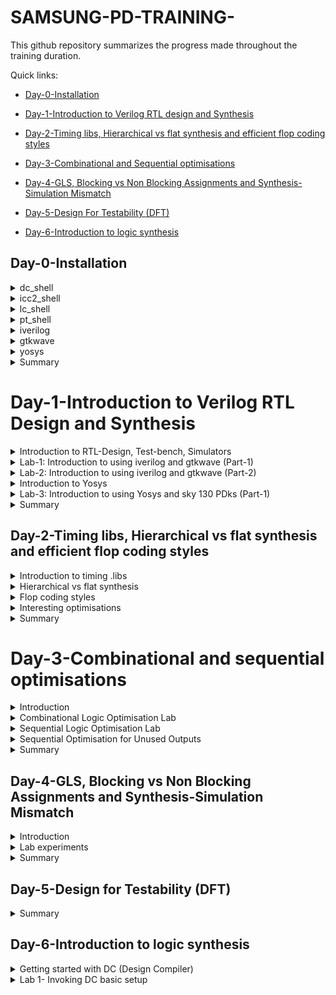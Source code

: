 # SAMSUNG-PD-TRAINING-
This github repository summarizes the progress made throughout the training duration.

Quick links:
- [Day-0-Installation](#day-0-Installation)

- [Day-1-Introduction to Verilog RTL design and Synthesis](#Day-1--Introduction-to-Verilog-RTL-design-and-Synthesis)

- [Day-2-Timing libs, Hierarchical vs flat synthesis and efficient flop coding styles](#Day-2--Timing-libs,-Hierarchical-vs-flat-synthesis-and-efficient-flop-coding-styles)
- [Day-3-Combinational and Sequential optimisations](#Day-3--Combinational-and-Sequential-optimisations)
- [Day-4-GLS, Blocking vs Non Blocking Assignments and Synthesis-Simulation Mismatch](#Day-4--GLS,-Blocking-vs-Non-Blocking-Assignments-and-Synthesis--Simulation-Mismatch)
- [Day-5-Design For Testability (DFT)](#Day-5--Design-For-Testability-(DFT))
- [Day-6-Introduction to logic synthesis](#Day-6--Introduction-to-logic-synthesis)


## Day-0-Installation

	
<details>
<summary>dc_shell </summary>
<ul>
	<li>dc_shell (Design Compiler Shell) is a command-line-based EDA tool used for logic synthesis provided by Synopsys, Inc.</li>		
	<li>It is typically used through scripts written in languages like TCL (Tool Command Language). Designers create scripts to specify the synthesis process and provide input files, and then dc_shell executes these scripts to perform the synthesis.</li>
	<li>The tool can be invoked by using the command "dc_shell" in a UNIX shell.</li>
</ul>	
Here is the snapshot of successful launch of dc_shell:<br><br>
<img width="1085" alt="dc_shell" src="https://github.com/18vishaka/SAMSUNG-PD-TRAINING-/blob/master/practice_1%23day0/dc_shell.png">
</details>

<details>
<summary>icc2_shell</summary>
<ul>	
	<li>icc2_shell (Integrated Circuit Compiler 2 Shell) is a command-line-based EDA tool primarily used for the physical design stages of integrated circuits, which includes tasks like placement, routing, and physical verification; provided by Synopsys, Inc.</li>
	<li>It is typically used through scripts written in languages like TCL (Tool Command Language). Designers create scripts to specify the physical design flow, provide input files, and set various design constraints. The tool then executes these scripts to perform the physical design tasks.</li>  
	<li>The tool can be invoked by using the command "icc2_shell" in a UNIX shell.</li>
</ul>
Here is the snapshot of successful launch of icc2_shell:<br><br>    
<img width="1085" alt="icc2_shell" src="https://github.com/18vishaka/SAMSUNG-PD-TRAINING-/blob/master/practice_1%23day0/icc2_shell.png">
</details>

<details>
<summary>lc_shell</summary>
<ul>
	<li>lc_shell (Library Compiler Shell) is a command-line based EDA tool provided by Synopsys, Inc.</li>
	<li>The core of any ASIC design is the technology library containing a set oflogic cells. The library may contain functional description, timing, area andother pertinent information of each cell. Library Compiler (LC) parses thistextual information for completeness and correctness, before converting it toa format, used globally by all Synopsys applications.</li>
<li>The tool can be invoked by using the command "lc_shell" in a UNIX shell.</li>
</ul>
Here is the snapshot of successful launch of lc_shell:<br><br>   
<img width="1085" alt="lc_shell" src="https://github.com/18vishaka/SAMSUNG-PD-TRAINING-/blob/master/practice_1%23day0/lc_shell.png">
</details>

<details>
<summary>pt_shell</summary>
<ul>
	<li>pt_shell (Prime Time Shell) is a command-line based EDA tool provided by Synopsys, Inc.</li>
	<li>It is primarily used for static timing analysis.</li>	
	<li>It verifies the timing of a design by considering factors such as gate delays, interconnect delays, clock constraints, and setup/hold times and also calculates the best-case and worst-case timing paths in the design to ensure that all signals meet their timing requirements under various conditions.</li>
	<li>The tool can be invoked by using the command "pt_shell" in a UNIX shell.</li>	
</ul>
Here is the snapshot of successful launch of pt_shell:<br><br>  
<img width="1085" alt="pt_shell" src="https://github.com/18vishaka/SAMSUNG-PD-TRAINING-/blob/master/practice_1%23day0/pt_shell.png">
</details>

<details>
<summary>iverilog</summary>
<ul>
	<li>iverilog (Icarus verilog) is an open-source Verilog simulation and synthesis tool used for the development of digital circuits and systems.</li> 
	<li>One of the primary purposes of Icarus Verilog is to simulate digital designs. Designers can write Verilog code to describe the behavior of digital circuits, and Icarus Verilog can simulate the operation of these circuits over time, helping to verify their functionality.</li>
<li>The tool can be invoked by using the command "iverilog [options] [input_files]" in a UNIX shell.</li>
</ul>
Here is the snapshot of successful launch of iverilog:<br><br>
<img width="1085" alt="iverilog" src="https://github.com/18vishaka/SAMSUNG-PD-TRAINING-/blob/master/practice_1%23day0/iverilog.png">
</details>

<details>
<summary>gtkwave</summary>
<ul>
	<li>gtkwave is an open-source waveform viewer tool used primarily for analyzing and displaying simulation results from digital circuit simulations. It is a popular choice for visualizing and debugging digital designs described in hardware description languages (HDLs) such as Verilog or VHDL.</li>
	<li>It is primarily used as a waveform viewer. It allows you to load and display simulation waveforms, which represent signals' behavior over time during a digital simulation.</li>
<li>The tool can be invoked by using the command "gtkwave" in a UNIX shell.</li>
</ul>
Here is the snapshot of successful launch of gtkwave:<br><br>
<img width="1085" alt="gtkwave" src="https://github.com/18vishaka/SAMSUNG-PD-TRAINING-/blob/master/practice_1%23day0/gtkwave.png">
</details>

<details>
<summary>yosys</summary>
<ul>
	<li>yosys is an open-source framework for RTL (Register-Transfer Level) synthesis and formal verification of digital circuits. RTL synthesis is a crucial step in the design flow of digital integrated circuits, where high-level descriptions of a circuit (usually written in a hardware description language like Verilog or VHDL) are converted into gate-level representations that can be used for physical design and manufacturing. It provides a suite of tools and algorithms to perform this transformation efficiently.</li>
	<li>The tool can be invoked by using the command "yosys" in a UNIX shell.</li>
</ul>	
Here is the snapshot of successful launch of yosys:<br><br>
<img width="1085" alt="yosys" src="https://github.com/18vishaka/SAMSUNG-PD-TRAINING-/blob/master/practice_1%23day0/yosys.png">
</details>

<details>
<summary> Summary </summary>
	
Day 0 concludes with understanding of various essential tools and their invocation within a UNIX shell environment. 

</details>	

# Day-1-Introduction to Verilog RTL Design and Synthesis

 <details>
 <summary>Introduction to RTL-Design, Test-bench, Simulators</summary>
	 
 **RTL**: In digital circuit design, it is a design abstraction which models the flow of digital signals between hardware registers, and the logical operations performed on those signals. It is a critical step in the process of designing digital hardware. It bridges the gap between high-level functionality and the low-level gate-level implementation, allowing designers to express the desired behavior of a digital circuit in a human-readable and verifiable form.


Here is an example considering a 1 bit adder with carry:
(RTL code snippet and Gate level code snippet respectively)
<img width="1085" alt="Snippets" src="https://github.com/18vishaka/SAMSUNG-PD-TRAINING-/blob/master/practice_1%23day0/Snippets.png"><br><br>


 **Design** :  A design in Verilog is a digital circuit description that defines how various digital components are connected to achieve a specific functionality. It serves as a blueprint for creating digital systems, which can be tested and synthesized for hardware implementation.
<img width="1085" alt="design_concept" src="https://github.com/18vishaka/SAMSUNG-PD-TRAINING-/blob/master/practice_1%23day0/design_concept.png"><br><br>


**Testbench**: A setup to apply stimulus (test_vector) to the design to check its functionality. It is a separate piece of code written to simulate the behavior of the digital circuit or component you are designing or testing. It provides the necessary inputs and monitors the outputs of the design under test.
<img width="1085" alt="Testbench_1" src="https://github.com/18vishaka/SAMSUNG-PD-TRAINING-/blob/master/practice_1%23day0/Testbench_1.jpeg"><br><br>

**Simulator**: RTL design is checked for adherence to its design specification using simulation by giving simple inputs. The tool used for this purpose is called Simulator. The simulator looks at the input changes and then evaluates the output. It produces an output in the form of a .vcd file.  


NOTE:
<ul>
	<li>Design may have one or more primary inputs, one or more primary outputs.</li>
	<li>Testbench does'nt have primary inputs nor primary outputs.</li>
</ul>
</details>	

<details>
<summary>Lab-1: Introduction to using iverilog and gtkwave (Part-1)</summary>
(All the lab examples will be performed on the Linux operating system.)<br><br>

 **Iverilog**: Icarus Verilog (Iverilog) is a versatile tool for digital design engineers, enabling them to both simulate and, to some extent, synthesize digital circuits described in Verilog. It aids in the development and testing of digital hardware designs, ensuring their correctness and functionality before they are physically implemented.

 **Gtkwave**: GTKWave is a versatile waveform viewer used in digital design and simulation for visualizing and analyzing simulation results. It plays a crucial role in the debugging and verification of digital hardware designs by providing an intuitive and interactive representation of the signals' behavior over time.

**iverilog based simulation flow** :
<img width="1085" alt="iverilog_sim_flow" src="https://github.com/18vishaka/SAMSUNG-PD-TRAINING-/blob/master/practice_1%23day0/iverilog_sim_flow.png"><br><br>


**Steps involved**:

Step-1: Initially a directory named VLSI is created, inside this directory we cloned sky130RTLDesignAndSynthesisWorkshop repository; this repository consists of the required .lib files and verilog codes for practice.<br><br>
<img width="1085" alt="Intro_iverilog_gtk" src="https://github.com/18vishaka/SAMSUNG-PD-TRAINING-/blob/master/practice_1%23day0/Intro_iverilog_gtk.png"><br>
Here "my_lib" contains all the library files needed and it contains a folder "verilog_model" that contains all the standard cell verilog model which are present in the .lib. "verilog_files" is the folder which contains all the lab experiments, and also all verilog source files and testbench files are present here.


Step-2: Loading the design in iverilog (loading multiplexer into the simulator), we see that 'a.out' gets created. Then execute 'a.out', on execution it's going to dump a vcd file.<br><br>
<img width="1085" alt="iverilog_lab" src="https://github.com/18vishaka/SAMSUNG-PD-TRAINING-/blob/master/practice_1%23day0/iverilog_lab.png"><br>


Step-3: Loading this VCD file into gtkwave simulator.<br><br>
<img width="1085" alt="gtkwave_lab" src="https://github.com/18vishaka/SAMSUNG-PD-TRAINING-/blob/master/practice_1%23day0/gtkwave_lab.png"><br><br>
<img width="1085" alt="gtkwave_lab_1" src="https://github.com/18vishaka/SAMSUNG-PD-TRAINING-/blob/master/practice_1%23day0/gtkwave_lab_1.png"><br><br>

From the above waveforms it is clear that when the select line is 0 (sel=0) the output "y" follows input "i0" and when the select line is 1 (sel=1) the output "y" follows input "i1" which is the functionality of a mux.


This is how we load the design and check for its functionality.
</details>

<details>
<summary>Lab-2: Introduction to using iverilog and gtkwave (Part-2)</summary>
A look into what exactly is written inside a verilog design file and a testbench file.<br><br>
RTL design code of the 2:1 MUX:<br><br>
<img width="1085" alt="design" src="https://github.com/18vishaka/SAMSUNG-PD-TRAINING-/blob/master/practice_1%23day0/design.png"><br><br>
Testbench for 2:1 MUX:<br><br>
<img width="1085" alt="TestBench" src="https://github.com/18vishaka/SAMSUNG-PD-TRAINING-/blob/master/practice_1%23day0/TestBench.png"><br><br>
</details>

<details>
<summary>Introduction to Yosys</summary>

 **Synthesis**: Synthesis in VLSI is the process of converting your code (program) into a circuit. In terms of logic gates, synthesis is the process of translating an abstract design into a properly implemented chip. It is a process of converting a RTL code into a gate level netlist. The tool used for this purpose is called synthesizer.
<img width="1085" alt="Synthesizer_1" src="https://github.com/18vishaka/SAMSUNG-PD-TRAINING-/blob/master/practice_1%23day0/Synthesizer_1.png">
<img width="1085" alt="Synthesizer" src="https://github.com/18vishaka/SAMSUNG-PD-TRAINING-/blob/master/practice_1%23day0/Synthesizer.png"><br><br>
 

 **Yosys** : Yosys is a framework for RTL synthesis and more. It currently has extensive Verilog-2005 support and provides a basic set of synthesis algorithms for various application domains. Yosys is the core component of most our implementation and verification flows.

 Here is the yosys setup:
 <img width="1085" alt="yosys_setup" src="https://github.com/18vishaka/SAMSUNG-PD-TRAINING-/blob/master/practice_1%23day0/yosys_setup.png"><br><br>
 

**Verification of synthesized design** : In order to make sure that there are no errors in netlist we need to verify the netlist generated by synthesizer. This can be done by giving netlist and testbench to a simulator which in turn produces a .vcd file , then verifying the vcd file gtkwave. The output produced by this vcd file should be same as the one generated by the RTL design code.
<img width="1085" alt="synth_verification" src="https://github.com/18vishaka/SAMSUNG-PD-TRAINING-/blob/master/practice_1%23day0/synth_verification.png"><br><br>

**.lib** : It is a collection of logical modules, includes basic logic gates like and, or, not, etc.... and also includes different flavors of same gate.

**Faster Cells Vs Slower Cells** :
<ul>
	<li>Load in digital circuit is of Capacitence.</li>
	<li>Faster the charging or dicharging of capacitance, lesser is the celll delay. However, for a quick charge/ discharge of capacitor, we need transistors capable of sourcing more current i.e, we need WIDE TRANSISTORS.</li>
	<li>Wider transistors have lesser delay but consume more area and power. Narrow transistors are other way around. Faster cells come with a cost of area and power.</li>
</ul>

**Selection of the Cells** : We'll need to guide the Synthesizer to choose the flavour of cells that is optimum for implementation of logic circuit. Keeping in view of previous observations of faster vs slower cells,to avoid hold time violations, larger circuits, sluggish circuits, we offer guidance to synthesizer in the form of Constraints.
</details>

<details>
<summary>Lab-3: Introduction to using Yosys and sky 130 PDks (Part-1)</summary>
(An overview of this tool and the basic files required to perform the experiment on 2:1 MUX were explained.)<br><br>
 
 **Procedure** : 
 First we need to read the liberty file using the code
 **read_liberty -lib <path of the .lib>**
 
 Then we need read the RTL Design code
 **read_verilog <RTL_Design_file>**


 <img width="1085" alt="yosys_lab" src="https://github.com/18vishaka/SAMSUNG-PD-TRAINING-/blob/master/practice_1%23day0/yosys_lab.png"><br><br>



 After this we need to perform synthesis 
 **synth -top <instance_name>**

 <img width="1085" alt="yosys_lab_1" src="https://github.com/18vishaka/SAMSUNG-PD-TRAINING-/blob/master/practice_1%23day0/yosys_lab_1.png"><br><br>

 
 Then Generating netlist
 **abc -liberty <.lib path>**

 
<img width="1085" alt="yosys_lab_2" src="https://github.com/18vishaka/SAMSUNG-PD-TRAINING-/blob/master/practice_1%23day0/yosys_lab_2.png"><br><br>
 
This Netlist can be viewed in the synthesized circuit form using the **show** command    


<img width="1085" alt="yosys_lab_3" src="https://github.com/18vishaka/SAMSUNG-PD-TRAINING-/blob/master/practice_1%23day0/yosys_lab_3.png"><br><br>


The Nestlist code:
<img width="1085" alt="yosys_lab_4" src="https://github.com/18vishaka/SAMSUNG-PD-TRAINING-/blob/master/practice_1%23day0/yosys_lab_4.png">
<img width="1085" alt="yosys_lab_5" src="https://github.com/18vishaka/SAMSUNG-PD-TRAINING-/blob/master/practice_1%23day0/yosys_lab_5.png">

</details>
 
<details>
<summary> Summary </summary>
	
Day 1 concludes with understanding of iverilog, gtkwave and yosys tools and their working with an example of mux. 

</details>


## Day-2-Timing libs, Hierarchical vs flat synthesis and efficient flop coding styles

	
<details>
<summary>Introduction to timing .libs </summary><br>
 A look at how exactly a .lib file looks like and what it consists of:
 <img width="1085" alt="lib_intro" src="https://github.com/18vishaka/SAMSUNG-PD-TRAINING-/blob/master/practice_1%23day2/lib_intro.png">


 library ("sky130_fd_sc_hd__tt_025C_1v80") gives the name of the liberty file being used. "sky130_fd_sc_hd__tt_025C_1v80" is a  130nm technology library file where 'tt' stands for typical library; '025C' is the temperature value and '1v80' is the voltage value  of this libarary file.
<ul>		
	<li>Typically a library file consists of cell timing information, library variations, operating conditions, timing models, constraints and timing arcs.</li>
	<li>These liberty files are crucial in the design flow to ensure that the designed integrated circuits meet their timing requirements and can operate reliably under various conditions.</li>
	
</ul>

**Operating Conditions:**
.lib files often include data for different operating conditions, such as variations in voltage and temperature (PVT corners). This data helps designers assess how the library cells will perform under different conditions, considering the Process Voltage Temperature (PVT) variations 


**Proccess Voltage Temperature (PVT):**
<ul>
	<li>Process Variation: This aspect of PVT deals with the inherent variability that exists in the manufacturing process of semiconductor devices. In semiconductor fabrication, tiny variations can occur in things like the thickness of oxide layers, the doping levels of transistors, and other factors. These variations can lead to differences in the electrical characteristics of individual transistors and other components on a chip. Process variations can result in some transistors being faster or slower than others, consuming more or less power, and so on.</li>
	<li>Voltage Variation: Voltage variation refers to changes in the supply voltage that powers the IC. Variations in supply voltage can occur due to factors like power supply noise, voltage droops, or fluctuations. These voltage variations can impact the performance and power consumption of the IC. Chips are typically designed to operate within a specified voltage range, and deviations from this range can lead to functional errors or reduced performance.</li>
	<li>Temperature Variation: Temperature variation refers to changes in the operating temperature of the IC. Integrated circuits are sensitive to temperature, and their performance can vary with temperature changes. Higher temperatures can lead to increased leakage current and power consumption. Additionally, the speed of transistors can be affected by temperature; they may operate faster at lower temperatures and slower at higher temperatures.</li>
	<li>In summary, Process Voltage Temperature (PVT) variations are an essential aspect of VLSI design and manufacturing, encompassing the inherent variability in the manufacturing process, voltage supply fluctuations, and temperature changes that can affect the performance and reliability of integrated circuits.</li>
</ul>

**Know .lib well:**
<ul>
	<li>The technology("cmos") line is typically a command or directive that specifies the technology or process to be used for characterizing the library cells. 
	<img width="1085" alt="intro_lib_1" src="https://github.com/18vishaka/SAMSUNG-PD-TRAINING-/blob/master/practice_1%23day2/into_lib_1.png"></li><br><br>
 	<li>Specifying units of time and other physical parameters is crucial for accurately characterizing and describing the behavior of library cells. These units help ensure consistency and compatibility when designing integrated circuits.
	<img width="1085" alt="intro_lib_2" src="https://github.com/18vishaka/SAMSUNG-PD-TRAINING-/blob/master/practice_1%23day2/intro_lib_2.png"></li><br><br>
 	<li>There are going to be many cells in the library file, "cell" is the keyword that marks the beginning of cell definition, they contain different features of the particular cell; the cells that are described and characterized represent the fundamental building blocks used in designing digital integrated circuits. These cells serve various logical and sequential functions and are essential for constructing complex digital circuits.</li>
  	<li>let us consider a AND gate with two inputs:
	<img width="1085" alt="intro_lib_3" src="https://github.com/18vishaka/SAMSUNG-PD-TRAINING-/blob/master/practice_1%23day2/intro_lib_3.png"><br><br>
		For each gate cell based on the number of inputs(N), there will be 2^N combinations, and for each combination leakage power, area, delay, and all related parameters will be mentioned. For example, here the above AND gate is having two inputs, each of these two inputs potentially can take low or high any of the two values; that is 2 to the power 2 which is 4 possible input combinations that exists. For each of these 4 possible input combinations we need to know what is the delay, power and other related parameters; all of those information are present in each cell definitions.</li>
  	<li>The "area" parameter in a .lib file specifies the physical size or footprint of a library cell on the silicon wafer. It plays a crucial role in various stages of VLSI chip design. Accurate and well-characterized area values are essential for designing efficient and cost-effective integrated circuits.</li>


   Understanding many different variations of the same gate cells:
   <img width="1085" alt="lib_area" src="https://github.com/18vishaka/SAMSUNG-PD-TRAINING-/blob/master/practice_1%23day2/lib_area.png"><br>
   <ul>
	<li>"and2_0", "and2_2", "and2_4" are different flavors of the same AND cell.</li>
	<li>As we go from cell "and2_0" to "and2_4" the area increases from 6.256 to 8.7584, what we infer from this is that "and2_4" is larger cell than "and2_2" and from "and2_0". Larger cell meaning it is employing wider transistor.</li>
 	<li>Wider cells will be faster, area is more therefore power is more.</li>
  	<li>Smaller cells delay will be more, area is less hence the power.</li>
   	<li>Intermediate cells which are not wider nor small have intermediate characteristic.</li>
   </ul>
</details>

<details>
<summary>Hierarchical vs flat synthesis</summary>

	
 **Hierarchical Synthesis:**
Hierarchical synthesis in Verilog is a design practice that involves breaking down complex digital designs into modular blocks or modules and organizing them in a hierarchical structure. This approach offers advantages such as modularity, reusability, easier debugging, parallel development, and efficient synthesis. It is a common and recommended practice for designing large and complex digital systems.

**Flat Synthesis:**
Flat synthesis in Verilog involves describing an entire digital design within a single module, without any hierarchical organization or modular separation. While it may be suitable for simple designs, it is not recommended for complex projects, as it can lead to challenges in readability, reusability, and efficient resource utilization. Hierarchical synthesis is the more common and recommended approach for managing complex digital designs.

Consider a 1 bit full adder it can either be described using gates or by considering a half adder as a module too.
<img width="1085" alt="hier_vs_flat" src="https://github.com/18vishaka/SAMSUNG-PD-TRAINING-/blob/master/practice_1%23day2/hier_vs_flat.jpeg"><br><br>
<img width="1085" alt="hier_vs_flat_1" src="https://github.com/18vishaka/SAMSUNG-PD-TRAINING-/blob/master/practice_1%23day2/hier_vs_flat_1.jpeg"><br><br>


Consider a multimodule combinational circuit which consists of two sub_modules one that of a AND gate and other of a OR gate:
<img width="1085" alt="mul_module" src="https://github.com/18vishaka/SAMSUNG-PD-TRAINING-/blob/master/practice_1%23day2/mul_module.png"><br><br>

After performing synthesis using yosys it generates the following schematic:
<img width="1085" alt="mul_module_1" src="https://github.com/18vishaka/SAMSUNG-PD-TRAINING-/blob/master/practice_1%23day2/mul_module_1.png"><br><br>

The netlist code for hierarchical implementation of the multiple_modules

```ruby
module multiple_modules(a, b, c, y);
  input a;
  input b;
  input c;
  wire net1;
  output y;
  sub_module1 u1 (
    .a(a),
    .b(b),
    .y(net1)
  );
  sub_module2 u2 (
    .a(net1),
    .b(c), 
    .y(y)
  );
endmodule

module sub_module1(a, b, y);
  wire _0_;
  wire _1_;
  wire _2_;
  input a;
  input b;
  output y;
  sky130_fd_sc_hd__and2_0 _3_ (
    .A(_1_),
    .B(_0_),
    .X(_2_)
  );
  assign _1_ = b;
  assign _0_ = a;
  assign y = _2_;
endmodule

module sub_module2(a, b, y);
  wire _0_;
  wire _1_;
  wire _2_;
  input a;
  input b;
  output y;
  sky130_fd_sc_hd__or2_0 _3_ (
    .A(_1_),
    .B(_0_),
    .X(_2_)
  );
  assign _1_ = b;
  assign _0_ = a;
  assign y = _2_;
endmodule
```
In the netlist we can observe that separate modules namely sub_module1 sub_module2 are getting instanstiated not the gate cells.

**Flat synthesis** : In Flat synthesis the hierarchies the flattened  out and there is a single module in the netlist i.e the gates are instantiated directly instead of submodules. We apply flat synthesis on the same  design mentioned above. The command used to perform Flat synthesis from yosys are as follows

**read_liberty -lib <path of the .lib>**
 
 **read_verilog <RTL_Design_file>**

 **synth -top <instance_name>**

 **abc -liberty <.lib path>**
 
 **flatten**

**write_verilog -noattr <File_name>**

The synthesized circuit for a flattened netlist: (submodules u1 and u2 are flattened)
<img  width="1085" alt="flat" src="https://github.com/18vishaka/SAMSUNG-PD-TRAINING-/blob/master/practice_1%23day2/flat.png">

The netlist code of the flattened synthesis is as follows
```ruby
module multiple_modules(a, b, c, y);
  wire _0_;
  wire _1_;
  wire _2_;
  wire _3_;
  wire _4_;
  wire _5_;
  input a;
  input b;
  input c;
  wire net1;
  wire \u1.a ;
  wire \u1.b ;
  wire \u1.y ;
  wire \u2.a ;
  wire \u2.b ;
  wire \u2.y ;
  output y;
  sky130_fd_sc_hd__and2_0 _6_ (
    .A(_1_),
    .B(_0_),
    .X(_2_)
  );
  sky130_fd_sc_hd__or2_0 _7_ (
    .A(_4_),
    .B(_3_),
    .X(_5_)
  );
  assign _4_ = \u2.b ;
  assign _3_ = \u2.a ;
  assign \u2.y  = _5_;
  assign \u2.a  = net1;
  assign \u2.b  = c;
  assign y = \u2.y ;
  assign _1_ = \u1.b ;
  assign _0_ = \u1.a ;
  assign \u1.y  = _2_;
  assign \u1.a  = a;
  assign \u1.b  = b;
  assign net1 = \u1.y ;
endmodule
```
There is only a single module seen which consist of the gate level instantion of the two submodules .


Performing synthesis at the sub-module level is considered a best practice, especially for large and complex designs, as it simplifies the debugging process and enhances efficiency. This approach becomes particularly beneficial when dealing with multiple instances of the same module. Instead of synthesizing each instance separately, we can synthesize one and replicate it for others, effectively stitching them together. 


The synthesized circuit and netlist image of sub_module1 as an example of this approach:
<img  width="1085" alt="sub_module" src="https://github.com/18vishaka/SAMSUNG-PD-TRAINING-/blob/master/practice_1%23day2/sub_module.png">

</details>

<details>
	<summary>Flop coding styles</summary>
(Will be looking into how to code a flop, what are the different types of flops available, how to use them and what are the different coding styles possible.)<br><br>
	
 **Flip Flop:**
 A flip-flop is a fundamental building block in digital circuits and is used to store a single binary digit (either a 0 or a 1) of data. Flip-flops are used extensively in sequential logic circuits and play a critical role in the storage and transfer of data within a digital system.

 **D Flip Flop:**
A D flip-flop, also known as a Data or Delay flip-flop, is a fundamental building block in digital electronics and sequential logic circuits. It's a type of flip-flop that has a single data input (D), a clock input (CLK), and two outputs: Q and Q-bar (the complement of Q). The primary function of a D flip-flop is to store the value of its data input (D) and then transfer that stored value to its Q output on the rising or falling edge of the clock signal, depending on the specific type of D flip-flop used.

**Setup and Hold time:**
<ul>
	<li>Setup time: refers to the minimum amount of time that the data input (D) must be stable and valid before the active edge of the clock signal (usually the rising edge or falling edge) arrives for the flip-flop to reliably capture and store the data.
	<img  width="1085" alt="setup" src="https://github.com/18vishaka/SAMSUNG-PD-TRAINING-/blob/master/practice_1%23day2/setup.jpeg"></li>
	<li>Hold time: refers to the minimum amount of time that the data input (D) must be held stable and unchanged after the active edge of the clock signal (usually the rising edge or falling edge) has occurred for the flip-flop to reliably capture and store the data.
	<img  width="1085" alt="hold" src="https://github.com/18vishaka/SAMSUNG-PD-TRAINING-/blob/master/practice_1%23day2/hold.jpeg"></li>
</ul>

**What is an efficient coding style?**
Considering a scenario say, efficient coding style between using two adders and a 2:1 multiplexer (mux) or two 2:1 muxes and an adder depends on your specific requirements of th design, the target hardware platform, and optimization goals such as area, speed, or power consumption.
<img  width="1085" alt="eff_coding" src="https://github.com/18vishaka/SAMSUNG-PD-TRAINING-/blob/master/practice_1%23day2/eff_coding.jpeg">

It is wise to choose the circuit with two 2:1 mux and an adder as adde consumes more area. This provides us a basic insight towards efficient coding style.

**Why flip flops?**
<ul>
	<li>Flip-flops are fundamental components in digital circuit design because they enable the storage of information, sequential operation, synchronization, and control necessary for a wide range of digital applications. They are building blocks that form the basis of complex digital systems, from simple registers to advanced microprocessors.</li>
	<li>In the realm of combinational circuits, outputs respond to input changes with a delay known as propagation delay. When data propagates through various paths within a circuit, each characterized by distinct propagation delays, the possibility of generating undesirable signal anomalies known as "glitches", becomes a concern. A glitch is an abrupt, short-lived alteration in a signal's value, typically occurring when a logic level experiences multiple transitions in a brief timeframe. In scenarios involving multiple combinational circuits within a design, the likelihood of glitches occurring multiplies, jeopardizing the overall stability of the circuit's output. To address this challenge, flip-flops are introduced.</li>
</ul>

 **Asynchronous Reset D Flip Flop:**
Input is affected by an immediate reset signal, without waiting for the clock edge. When the asynchronous reset is active (usually low), the flip-flop's output is forced to a predefined state, often logic low, regardless of the clock signal. 

RTL Design code of positive edge trigerred asynchronous reset D Flop:
```ruby
 module dff_asyncres ( input clk ,  input async_reset , input d , output reg q );
	always @ (posedge clk , posedge async_reset)
	begin
		if(async_reset)
			q <= 1'b0;
		else	
			q <= d;
	end
endmodule
```

Simulation:

<img  width="1085" alt="async_re" src="https://github.com/18vishaka/SAMSUNG-PD-TRAINING-/blob/master/practice_1%23day2/async_re.png">

Synthesized circuit:

<img  width="1085" alt="asyn_re_sy" src="https://github.com/18vishaka/SAMSUNG-PD-TRAINING-/blob/master/practice_1%23day2/asyn_re_sy.png">

**Asynchronous Set D Flip Flop**

The D (data) input is affected by an immediate set signal, without waiting for the clock edge. When the asynchronous set is active (usually low), the flip-flop's output is forced to a predefined state, often logic high, regardless of the clock signal. 

RTL Design code of positive edge trigerred asynchronous set D Flop:
```ruby
module dff_async_set ( input clk ,  input async_set , input d , output reg q );
	always @ (posedge clk , posedge async_set)
	begin
		if(async_set)
			q <= 1'b1;
		else
			q <= d;
	end
endmodule
```
Simulation:

<img  width="1085" alt="asyn_set" src="https://github.com/18vishaka/SAMSUNG-PD-TRAINING-/blob/master/practice_1%23day2/asyn_set.png">

Synthesized circuit:

<img  width="1085" alt="asyn_set_sy" src="https://github.com/18vishaka/SAMSUNG-PD-TRAINING-/blob/master/practice_1%23day2/asyn_set_sy.png">

**Synchronous Reset D Flip Flop**

The D (data) input is affected by the reset signal, but the reset action only occurs at the clock edge (either rising or falling edge), ensuring synchronized and predictable behavior.

RTL Design code of positive edge trigerred synchronous reset D Flop:
```ruby
module dff_syncres ( input clk , input async_reset , input sync_reset , input d , output reg q );
	always @ (posedge clk )
	begin
		if (sync_reset)
			q <= 1'b0;
		else	
			q <= d;
	end
endmodule

```
Simulation:

<img  width="1085" alt="syn_re" src="https://github.com/18vishaka/SAMSUNG-PD-TRAINING-/blob/master/practice_1%23day2/syn_re.png">

Synthesized circuit:

<img  width="1085" alt="syn_re_sy" src="https://github.com/18vishaka/SAMSUNG-PD-TRAINING-/blob/master/practice_1%23day2/syn_re_sy.png">

</details>

<details>
	<summary>Interesting optimisations</summary>
	In various scenarios, additional hardware components are unnecessary for circuit implementation. For instance, when multiplying a 3-bit number by 2, there's no need for extra hardware; we can achieve this simply by connecting certain bits to the output and grounding the least significant bit (LSB). This practical approach has been successfully implemented using tools like Yosys:

```ruby
module mul2 (input [2:0] a, output [3:0] y);
	assign y = a * 2;
endmodule
```
When dealing with multiplication by powers of 2, the operation essentially involves shifting, as illustrated in the image below:
<img  width="1085" alt="mul_2" src="https://github.com/18vishaka/SAMSUNG-PD-TRAINING-/blob/master/practice_1%23day2/mul_2.jpeg">
<img  width="1085" alt="mul_2_" src="https://github.com/18vishaka/SAMSUNG-PD-TRAINING-/blob/master/practice_1%23day2/mul_2_.jpeg"><br><br>
Synthesized circuit:
<img  width="1085" alt="mul_2_sy" src="https://github.com/18vishaka/SAMSUNG-PD-TRAINING-/blob/master/practice_1%23day2/mul_2_sy.png"><br><br>
Netlist:
<img  width="1085" alt="mul_2_net" src="https://github.com/18vishaka/SAMSUNG-PD-TRAINING-/blob/master/practice_1%23day2/mul_2_net.png"><br><br>

The next special case involves multiplying a 3-bit number by 9, resulting in the pattern shown in the image below:
<img  width="1085" alt="mul_9" src="https://github.com/18vishaka/SAMSUNG-PD-TRAINING-/blob/master/practice_1%23day2/mul_9.jpeg"><br><br>
<img  width="1085" alt="mul_9_" src="https://github.com/18vishaka/SAMSUNG-PD-TRAINING-/blob/master/practice_1%23day2/mul_9_.jpeg"><br><br>
The  RTL  Design code:

```ruby
module mul8 (input [2:0] a, output [5:0] y);
	assign y = a * 9;
endmodule
```

The synthesized circuit:

<img  width="1085" alt="mul_9_sy" src="https://github.com/18vishaka/SAMSUNG-PD-TRAINING-/blob/master/practice_1%23day2/mul_9_sy.png"><br><br>

Netlist:

<img  width="1085" alt="mul_9_net" src="https://github.com/18vishaka/SAMSUNG-PD-TRAINING-/blob/master/practice_1%23day2/mul_9_net.png">
  
</details>

<details>
<summary> Summary </summary>
	
Day 2 concludes with understanding of timing libs, hierarchical vs flat synthesis and efficient coding styles.
</details>

# Day-3-Combinational and sequential optimisations
<details>
	<summary>Introduction</summary>
	
	
 **Optimisation Methodology:**
 <ul>
	<li>The synthesis tool performs optimisation by minimizing cost functions- one for design rule costs and the other for optimisation costs.</li> 
	 <li>The cost functions come in various flavors depending on the EDA tool vendor.</li>
  	<li>Since synthesis results are dependent to a large extent on several factors such as constraints, libraries and coding styles, optimisation of a design is an iterative process.</li>
   <li>The optimisation cost function consists of your parts in the following order of importance:
   <ul><li>Max delay cost</li>
 <li>Min delay cost</li>
 <li>Max power cost</li>
 <li>max area cost</li></ul></li>
		 
 </ul>


**Basic Identities of boolean algebra:**<br>
Here's a table of basic identities of Boolean algebra-

| Identity Name              | AND Form                 | OR Form                |
| -------------------------- | ------------------------ | ----------------------- |
| Identity Law            | A · 1 = A                | A + 0 = A               |
| Domination Law          | A · 1 = A                | A + 1 = 1               |
| Idempotent Law          | A · A = A                | A + A = A               |
| Complement Law          | A + A' = 1               | A · A' = 0              |
| Double Negation Law     | A = A''                  | A = A''                 |
| Commutative Law         | A · B = B · A            | A + B = B + A           |
| Associative Law         | (A · B) · C = A · (B · C) | (A + B) + C = A + (B + C)|
| Distributive Law        | A + (B · C) = (A + B) · (A + C) | A · (B + C) = (A · B) + (A · C) |
| Absorption Law          | A . (A + B) = A          | A + (A . B) = A         |
| De Morgan's Law         | (A . B)' = A' + B'       | (A + B)' = A' . B'      |
| Consensus Theorem       | (A + B) · (A' + C) · (B + C) = (A + B) · (A' + C) | (A · B) + (A' · C) + (B · C) = (A · B) + (A' · C) |

These identities are fundamental in Boolean algebra and are used for simplifying and manipulating logical expressions. The "AND Form" represents how the identity looks in terms of multiplication (logical AND), and the "OR Form" represents how it looks in terms of addition (logical OR).


**Combinational Optimisation:**
Combinational optimization deals with optimizing the combinational logic portion of a digital circuit. Combinational logic is a type of logic where the output depends only on the current input values, without any consideration for past input values or internal state.
Techniques used for combinational logic optimisation:
<ul>
	<li>Constant Propagation
	<ul>
		<li>Direct optimisation
		<img  width="1085" alt="combi_1" src="https://github.com/18vishaka/SAMSUNG-PD-TRAINING-/blob/master/practice_1%23day3/combi_1.jpeg"><br><br></li>
	</ul></li>
	<li>Boolean Logic Optimisation
	<ul>
		<li>K-map</li>
		<li>Quine Mckluskey
		<img  width="1085" alt="combi_2" src="https://github.com/18vishaka/SAMSUNG-PD-TRAINING-/blob/master/practice_1%23day3/combi_2.jpeg"><br><br>
		<img  width="1085" alt="combi_3" src="https://github.com/18vishaka/SAMSUNG-PD-TRAINING-/blob/master/practice_1%23day3/combi_3.jpeg"><br><br>
		<img  width="1085" alt="combi_4" src="https://github.com/18vishaka/SAMSUNG-PD-TRAINING-/blob/master/practice_1%23day3/combi_4.jpeg"><br><br></li>
	</ul></li>
</ul>

**Sequential Optimization:**
Sequential optimization focuses on optimizing the sequential logic portion of a digital circuit. Sequential logic includes elements like flip-flops, registers, and state machines, where the output depends not only on the current inputs but also on the previous state of the circuit.
Techniques used for sequential logic optimisation:
<ul>
	<li>Sequential constant propagation</li>
	<li>State optimisation</li>
	<li>Retiming</li>
	<li>Sequential Logic Cloning (Floor Plan aware synthesis)</li>
</ul>
</details>

<details>
<summary>Combinational Logic Optimisation Lab</summary>

 
The command to do optimizations is opt_clean -purge, which is executed after synth -top command.

**Example-1:**

The behavioral code: 
```ruby
module opt_check (input a , input b , output y);
	assign y = a?b:0;
endmodule
```

The synthesized circuit:
<img  width="1085" alt="const_prop" src="https://github.com/18vishaka/SAMSUNG-PD-TRAINING-/blob/master/practice_1%23day3/const_prop.png"><br><br>

**Example-2:**

The behavioral code:
```ruby
module opt_check2 (input a , input b , output y);
	assign y = a?1:b;
endmodule
```

The synthesized circuit:
<img  width="1085" alt="const_prop_1" src="https://github.com/18vishaka/SAMSUNG-PD-TRAINING-/blob/master/practice_1%23day3/const_prop_1.png"><br><br>

**Example-3:**

The behavioral code:
```ruby
module opt_check3 (input a , input b, input c , output y);
	assign y = a?(c?b:0):0;
endmodule
```

The synthesized circuit:
<img  width="1085" alt="lab_1" src="https://github.com/18vishaka/SAMSUNG-PD-TRAINING-/blob/master/practice_1%23day3/lab_1.png"><br><br>


**Example-4:**

The behavioral code:
```ruby
module opt_check4 (input a , input b , input c , output y);
	assign y = a?(b?(a & c ):c):(!c);
endmodule
```

The synthesized circuit:
<img  width="1085" alt="lab_2" src="https://github.com/18vishaka/SAMSUNG-PD-TRAINING-/blob/master/practice_1%23day3/lab_2.png"><br><br>

**Example-5:**

The behavioral code:
```ruby
module sub_module1(input a , input b , output y);
	assign y = a & b;
endmodule


module sub_module2(input a , input b , output y);
	assign y = a^b;
endmodule


module multiple_module_opt(input a , input b , input c , input d , output y);
wire n1,n2,n3;

sub_module1 U1 (.a(a) , .b(1'b1) , .y(n1));
sub_module2 U2 (.a(n1), .b(1'b0) , .y(n2));
sub_module2 U3 (.a(b), .b(d) , .y(n3));

assign y = c | (b & n1); 


endmodule
```

The synthesized circuit:
<img  width="1085" alt="lab_3" src="https://github.com/18vishaka/SAMSUNG-PD-TRAINING-/blob/master/practice_1%23day3/lab_3.png"><br><br>

The netlist code:
```ruby
module multiple_module_opt(a, b, c, d, y);
  wire _0_;
  wire _1_;
  wire _2_;
  wire _3_;
  wire _4_;
  wire _5_;
  wire _6_;
  wire _7_;
  wire \U1.a ;
  wire \U1.b ;
  wire \U1.y ;
  input a;
  input b;
  input c;
  input d;
  wire n1;
  output y;
  sky130_fd_sc_hd__a21o_1 _8_ (
    .A1(_3_),
    .A2(_1_),
    .B1(_2_),
    .X(_4_)
  );
  sky130_fd_sc_hd__and2_0 _9_ (
    .A(_6_),
    .B(_5_),
    .X(_7_)
  );
  assign _3_ = n1;
  assign _1_ = b;
  assign _2_ = c;
  assign y = _4_;
  assign _6_ = \U1.b ;
  assign _5_ = \U1.a ;
  assign \U1.y  = _7_;
  assign \U1.a  = a;
  assign \U1.b  = 1'h1;
  assign n1 = \U1.y ;
endmodule
```

**Example-6:**

The behavioral code:
```ruby
module sub_module(input a , input b , output y);
 assign y = a & b;
endmodule



module multiple_module_opt2(input a , input b , input c , input d , output y);
wire n1,n2,n3;

sub_module U1 (.a(a) , .b(1'b0) , .y(n1));
sub_module U2 (.a(b), .b(c) , .y(n2));
sub_module U3 (.a(n2), .b(d) , .y(n3));
sub_module U4 (.a(n3), .b(n1) , .y(y));


endmodule
```

The synthesized circuit:
<img  width="1085" alt="lab_4" src="https://github.com/18vishaka/SAMSUNG-PD-TRAINING-/blob/master/practice_1%23day3/lab_4.png"><br><br>

The netlist code:
```ruby
module multiple_module_opt2(a, b, c, d, y);
  wire _00_;
  wire _01_;
  wire _02_;
  wire _03_;
  wire _04_;
  wire _05_;
  wire _06_;
  wire _07_;
  wire _08_;
  wire _09_;
  wire _10_;
  wire _11_;
  wire \U1.a ;
  wire \U1.b ;
  wire \U1.y ;
  wire \U2.a ;
  wire \U2.b ;
  wire \U2.y ;
  wire \U3.a ;
  wire \U3.b ;
  wire \U3.y ;
  wire \U4.a ;
  wire \U4.b ;
  wire \U4.y ;
  input a;
  input b;
  input c;
  input d;
  wire n1;
  wire n2;
  wire n3;
  output y;
  sky130_fd_sc_hd__and2_0 _12_ (
    .A(_01_),
    .B(_00_),
    .X(_02_)
  );
  sky130_fd_sc_hd__and2_0 _13_ (
    .A(_04_),
    .B(_03_),
    .X(_05_)
  );
  sky130_fd_sc_hd__and2_0 _14_ (
    .A(_07_),
    .B(_06_),
    .X(_08_)
  );
  sky130_fd_sc_hd__and2_0 _15_ (
    .A(_10_),
    .B(_09_),
    .X(_11_)
  );
  assign _10_ = \U4.b ;
  assign _09_ = \U4.a ;
  assign \U4.y  = _11_;
  assign \U4.a  = n3;
  assign \U4.b  = n1;
  assign y = \U4.y ;
  assign _07_ = \U3.b ;
  assign _06_ = \U3.a ;
  assign \U3.y  = _08_;
  assign \U3.a  = n2;
  assign \U3.b  = d;
  assign n3 = \U3.y ;
  assign _04_ = \U2.b ;
  assign _03_ = \U2.a ;
  assign \U2.y  = _05_;
  assign \U2.a  = b;
  assign \U2.b  = c;
  assign n2 = \U2.y ;
  assign _01_ = \U1.b ;
  assign _00_ = \U1.a ;
  assign \U1.y  = _02_;
  assign \U1.a  = a;
  assign \U1.b  = 1'h0;
  assign n1 = \U1.y ;
endmodule
```
</details>

<details>
	<summary>Sequential Logic Optimisation Lab</summary>

**Example-1:**

The behavioral code:
```ruby
module dff_const1(input clk, input reset, output reg q);
always @(posedge clk, posedge reset)
begin
	if(reset)
		q <= 1'b0;
	else
		q <= 1'b1;
end

endmodule
```
Simulation:
<img  width="1085" alt="lab_5" src="https://github.com/18vishaka/SAMSUNG-PD-TRAINING-/blob/master/practice_1%23day3/lab_5.png"><br><br>

The Synthesized Circuit:
<img  width="1085" alt="lab_6" src="https://github.com/18vishaka/SAMSUNG-PD-TRAINING-/blob/master/practice_1%23day3/lab_6.png"><br><br>


 **Example-2:**
 
The behavioral code:

```ruby
module dff_const2(input clk, input reset, output reg q);
always @(posedge clk, posedge reset)
begin
	if(reset)
		q <= 1'b1;
	else
		q <= 1'b1;
end

endmodule
```
Simulation:

<img  width="1085" alt="lab_7" src="https://github.com/18vishaka/SAMSUNG-PD-TRAINING-/blob/master/practice_1%23day3/lab_7.png"><br><br>

The Synthesized Circuit:

<img  width="1085" alt="lab_8" src="https://github.com/18vishaka/SAMSUNG-PD-TRAINING-/blob/master/practice_1%23day3/lab_8.png"><br><br>

**Example-3:**
 
The behavioral code:

```ruby
module dff_const3(input clk, input reset, output reg q);
reg q1;

always @(posedge clk, posedge reset)
begin
	if(reset)
	begin
		q <= 1'b1;
		q1 <= 1'b0;
	end
	else
	begin
		q1 <= 1'b1;
		q <= q1;
	end
end

endmodule
```
Simulation:

<img  width="1085" alt="lab_9" src="https://github.com/18vishaka/SAMSUNG-PD-TRAINING-/blob/master/practice_1%23day3/lab_9.png"><br><br>
This circuit employs two flip-flops with reset-set functionality. In this configuration, q1 outputs a low signal when the reset input is high. However, when the reset input transitions from high to low, q1's output goes high, but there is a slight delay due to the clock-to-q propagation. Therefore, there's a brief moment during this transition when q1 is low, and afterward, it consistently holds a high signal until the next clock edge. This behavior occurs because q1's state momentarily goes low during the transition but quickly returns to a high state after the delay, resulting in a one-clock-cycle dip in its output.

The Synthesized Circuit:

<img  width="1085" alt="lab_10" src="https://github.com/18vishaka/SAMSUNG-PD-TRAINING-/blob/master/practice_1%23day3/lab_10.png"><br><br>

 **Example-4:**
 
The behavioral code:

```ruby
module dff_const4(input clk, input reset, output reg q);
reg q1;

always @(posedge clk, posedge reset)
begin
	if(reset)
	begin
		q <= 1'b1;
		q1 <= 1'b1;
	end
	else
	begin
		q1 <= 1'b1;
		q <= q1;
	end
end

endmodule
```
Simulation:

<img  width="1085" alt="lab_11" src="https://github.com/18vishaka/SAMSUNG-PD-TRAINING-/blob/master/practice_1%23day3/lab_11.png"><br><br>
In this circuit, flip-flops are not necessary because the outputs q1 and q remain high regardless of the clock edge or the state of the reset condition.

The Synthesized Circuit:

<img  width="1085" alt="lab_12" src="https://github.com/18vishaka/SAMSUNG-PD-TRAINING-/blob/master/practice_1%23day3/lab_12.png"><br><br>

**Example-5:**
 
The behavioral code:

```ruby
module dff_const5(input clk, input reset, output reg q);
reg q1;

always @(posedge clk, posedge reset)
begin
	if(reset)
	begin
		q <= 1'b0;
		q1 <= 1'b0;
	end
	else
	begin
		q1 <= 1'b1;
		q <= q1;
	end
end

endmodule
```
Simulation:

<img  width="1085" alt="lab_13" src="https://github.com/18vishaka/SAMSUNG-PD-TRAINING-/blob/master/practice_1%23day3/lab_13.png"><br><br>
In this context, q serves as the primary output, while q1 acts as an intermediate output. This configuration resembles a synchronous reset condition. However, it's important to note that the output changes occur after an additional clock cycle due to the presence of two flip-flops in the circuit.

The Synthesized Circuit:

<img  width="1085" alt="lab_14" src="https://github.com/18vishaka/SAMSUNG-PD-TRAINING-/blob/master/practice_1%23day3/lab_14.png"><br><br>
</details>

<details>
	<summary>Sequential Optimisation for Unused Outputs</summary>
	Sequential circuits with unutilized outputs can be streamlined for better efficiency and resource utilization.
 

 **An example of 3-bit up counter:**
 
The Behavioral code:
```ruby
module counter_opt (input clk , input reset , output q);
reg [2:0] count;
assign q = count[0];

always @(posedge clk ,posedge reset)
begin
	if(reset)
		count <= 3'b000;
	else
		count <= count + 1;
end

endmodule
```

In the provided code, the output q is influenced by count[0], count[1], and count[2], but these inputs aren't utilized. The counter resets to 0 when the reset signal is high; otherwise, it increments. It's worth noting that the least significant bit (LSB) incrementation causes the output to toggle with each clock cycle, independently of other output states. To optimize this, we can replace the three flip-flops with a single toggle flip-flop, resulting in an output change on every clock cycle.
<img  width="1085" alt="seq_un" src="https://github.com/18vishaka/SAMSUNG-PD-TRAINING-/blob/master/practice_1%23day3/seq_un.jpeg"><br><br>

The synthesized circuit:
<img  width="1085" alt="seq_un1" src="https://github.com/18vishaka/SAMSUNG-PD-TRAINING-/blob/master/practice_1%23day3/seq_un1.png"><br><br>

**Another example:**

The behavioral code:
```ruby
module counter_opt (input clk , input reset , output q);
reg [2:0] count;
assign q = (count[2:0] == 3'b100);

always @(posedge clk ,posedge reset)
begin
	if(reset)
		count <= 3'b000;
	else
		count <= count + 1;
end

endmodule
```

Here, the q is being assigned to a 3 bit value 100, which can be obtained using NOR gate as follows:
<img  width="1085" alt="seq_un2" src="https://github.com/18vishaka/SAMSUNG-PD-TRAINING-/blob/master/practice_1%23day3/seq_un2.jpeg"><br><br>

In this scenario, all three flip-flops are necessary because the output consists of a 3-bit data, and each flip-flop retains a significant part of this data. The combinational logic defines the adder's behavior, ensuring that the counter increments with each clock cycle as required.

The synthesized circuit:
<img  width="1085" alt="seq_un3" src="https://github.com/18vishaka/SAMSUNG-PD-TRAINING-/blob/master/practice_1%23day3/seq_un3.png"><br><br>
</details>

<details>
	<summary>Summary</summary>
	Day 3 involves discussions of topics related to digital circuit optimization, Boolean algebra identities, and the difference between combinational and sequential logic, emphasizing efficient design and resource utilization.
</details>

## Day-4-GLS, Blocking vs Non Blocking Assignments and Synthesis-Simulation Mismatch

<details>
	<summary>Introduction</summary><br><br>

**Gate Level Simulation (GLS):**
 <ul>
	 <li>Mapping the appropriate technology parameters like delays and functionality from the library models, at hand to our synthesized netlist, we can simulate the netlist, just like our RTL code.</li>
	 <li>We  are just conducting zero delay simulations, as we are focusing on synthesis and simulation mismatch at pre-layout level.</li>
	 <li>Used in dynamic timing analysis as it is able to take in account various clocks and resets at the same time, and thus  give insight about the asynchronous performance which STA is not meant for.</li>
 </ul><br><br>

**Blocking Assignment:**
 
 Execution of blocking assignments can be viewed as a one-step process:
 	<ul>
	 	<li>Evaluate the RHS (Right Hand Side equation) and update the LHS (Left Hand Side Equation) of the blocking assignment without interruption from any other verilog statement.</li>
	 	<li>A blocking assignment "blocks" trailing assignments in the same always block from occuring until after the current assignment has been completed.</li>
   	</ul>
Example of Blocking assignment:
			
		 a=b+c;
The value of 'a' is set to the sum of 'b' and 'c', and the next line of code will not execute until this assignment is complete.<br><br>
 

**Non Blocking Assignment:**
 <ul>
	 <li>The non blocking operator is the same as the less than or equal to operator ("<=").</li>
		 <li>Non blocking assignments are only made to register data types and are therefore only permitted inside of procedural blocks, such as initial blocks and always blocks. Non blocking assignments are not permitted in continuous assignments.</li>
		 <li>The non blocking assignment does not block other verilog statements from being evaluated.</li>
		 <li>Execution of non blocking assignmnet can be viewed as a two step process:</li>
		 <ul>
			 <li>Evaluate the RHS of non blocking  statements at the beginning of the time step.</li>
			 <li>Update the LHS of non blocking statements at the end of the time step.</li>
 </ul><br><br>


**A simple Example to differentiate Blocking Assignments and Non Blocking Assignmnets:**

```ruby
always @ (posedge clock)
	begin
	   temp= b;
	   b= a;
	   a= temp;
	end
```

```ruby
always @ (posedge clock)
	begin
	   a<= b;
	   b<= a;
	end
```

**Stratified Event Queue:**
<img  width="1085" alt="stratified" src="https://github.com/18vishaka/SAMSUNG-PD-TRAINING-/blob/master/practice_1%23day4/stratified.jpeg">


**RTL Coding Guidelines:**
<ul>
	<li>Never mix blocking and non blocking assignments in the same always block.</li>
	<li>Never make assignments to the same variable from more than one always block.</li>
	<li>Assignment (always blocks)
	<ul>
		<li>Combinational (always @ *) --> blocking (=) assignment.</li>
		<li>Sequential (always @ posedge) --> non blocking (<=) assignment.</li>
		<li>Always separate sequential and combinational logic.</li>
	</ul></li>
</ul><br><br>

**Simulation Synthesis Mismatch:**

<ul>
<li>Incomplete sensitivity lists
	<ul>
		<li>The synthesis may ignore this, but the simulators will adhere to it.</li>
	</ul>
</li>
<li>Complete sensitivity list with mis-ordered assignments.</li>
<li>Timing delay; Placing delays on the left side of always block assignments does'nt accurately model either RTL or behavioral models.</li>
	
```ruby
always @ (in) begin
	#25 out 1= ~in;
	#40 out 2= ~in;
end
```
		
<li>The outputs will not be updated on every input change if changes happen more frequently than every 65 time units.</li>
<li>The port synthesis gate level model will simulate two inverters while the pre synthesis RTL code will miss multiple input transitions.</li>

</ul>
</details>

<details>
	<summary>Lab experiments</summary><br><br>

	
 **What is GLS?:**<br>
 Running the test bench with netlist as Design Under Test.

 **Why GLS?:**
 <ul>
	 <li>Verify the logic correctness of the design after synthesis</li>
	 <li>Ensuring the timing of the design is met; For this GLS needs to be run with delay annotation.</li>
	
 </ul>

 **GLS using iverilog:**
 <img  width="1085" alt="GLS_iverilog" src="https://github.com/18vishaka/SAMSUNG-PD-TRAINING-/blob/master/practice_1%23day4/GLS_iveriog.jpeg"><br><br>
Before performing GLS, we typically start with RTL simulation to verify the functionality of our design at an abstract level using tool like iverilog, then we compile our verilog code into an executable form for simulation. GLS mainly involves  with replacing the abstract RTL description of digital circuit with gate level description. We need Gate level netlist for our design, which contains information about the gates, flip flops and their interconnections. Then there is Testbench which is a separate verilog code that applies inputs to our gate level netlist and checks the outputs,and simulates how our design responds to different inputs.


**Synthesis Simulation Mismatch:**<br>
Synthesis  Simulation Mismatch also known as syn-sim mismatch refers to the differences between the behavior of a digital circuit as simulated during the RTL simulation and how it actually operates after it has been synthesized and implemented in  hardware. 

This mismatch can arise due to:
<ul>
	<li>Missing sensitivity list.</li>
	<li>Blocking vs Non blocking assignments.</li>
	<li>Non standard verilog coding.</li>
</ul><br>

  
**Missing sensitivity list:**

A simulator operates in response to evolving activity patterns. It generates updated outputs only when there are changes in the input. Let's take the example of a 2x1 multiplexer. In the first behavioral code, the primary focus is on the 'sel' input. When 'sel' undergoes a change, the simulator promptly recalculates the output, preserving either 'io' or 'i1' at that specific moment. This computed output remains constant until the next 'sel' change, regardless of any alterations in 'io' or 'i1.' Conversely, in the second behavioral code, the simulator continually monitors changes in all signals, including 'sel,' 'i0,' and 'i1.' It maintains a high degree of responsiveness by evaluating these signals for any modifications.

```ruby
module mux(input i0, input i1, input sel, output reg y);
always @ (sel)
begin
    if (Sel)
          y= i1;
    else
          y= i0;
end
endmodule
```


```ruby
module mux(input i0, input i1, input sel, output reg y);
always @ (*)
begin
   if (Sel)
         y= i1;
   else
         y= i0;
end
endmodule
```

**Caveats with blocking statements:**


In the following case below, the number of flip-flops simulated in the circuit varies due to flip-flop assignments. To address this issue, one can employ Non-Blocking Statements as a more effective alternative.

```ruby
module code (input clk, input reset, input d, output d, output reg q);
always @ (posedge clk, posedge reset)
begin
    if (reset)
    begin
         q0= 1'b0;
         q= 1'b0;
    end
    else
    begin
         q0= q0;
         q0= d;
    end
endmodule
```
Here our aim was to get shift registers i.e. two Flip flops and after synthesis we can see two Flip flops.

```ruby
module code (input clk, input reset, input d, output d, output reg q);
always @ (posedge clk, posedge reset)
begin
    if (reset)
    begin
         q0= 1'b0;
         q= 1'b0;
    end
    else
    begin
         q0= d;
         q0= q0;
    end
endmodule
```
After synthesis we see only one Flip flop. 

In the following cases below, the synthesis yields the same circuit as shown below, but the simulation gives different behaviour, which causes Synthesis-Simulation mismatch.
<img  width="1085" alt="syn_sim" src="https://github.com/18vishaka/SAMSUNG-PD-TRAINING-/blob/master/practice_1%23day4/syn_sim.png">

Case- 1:
```ruby
module code (input a, input b, input c, output reg y);
reg q0;
always @ (*)
begin
    y= q0&c;
    q0= a|b;
end
endmodule
```

Case- 2:
```ruby
module code (input a, input b, input c, output reg y);
reg q0;
always @ (*)
begin
    q0= a|b;
    y= q0&c;
end
endmodule
```

In the above two cases, case 1 and case 2 namely we see syn-sim mismatch issues. Because of these type of issues it becomes very importance to run the GLS on the netlist and match the expectations. It is very important to check the behavior of the circuit obtained and then match it with the respected outputs or the expectations which were seen in the simulations and see that there are no synthesis and simulation mismatches.

**Example- 1:**

A ternary operator, also known as the conditional operator, is a shorthand way to write simple conditional statements, it is called "ternary" because it takes three operands: a condition followed by two expressions. 

The syntax for the ternary operator is typically as follows:

		condition ? expression_if_true : expression_if_false

Behavioral code:

```ruby
module ternary_operator_mux (input i0 , input i1 , input sel , output y);
	assign y = sel?i1:i0;
endmodule
```

RTL simulated output:
<img  width="1085" alt="ter_op" src="https://github.com/18vishaka/SAMSUNG-PD-TRAINING-/blob/master/practice_1%23day4/ter_op.png"><br><br>

RTL synthesized circuit:
<img  width="1085" alt="syn_ter_op" src="https://github.com/18vishaka/SAMSUNG-PD-TRAINING-/blob/master/practice_1%23day4/syn_ter_op.png"><br><br>

GLS simulated output:<br>
The process of Gate-Level Simulation (GLS) involves the utilization of the RTL netlist, a testbench, and Verilog models, which are fed into the Icarus Verilog (iverilog) simulator. Subsequently, the simulator generates a VCD (Value Change Dump) file, which can be visualized and analyzed using a tool such as GTKWave.
<img  width="1085" alt="GLS_ter_op" src="https://github.com/18vishaka/SAMSUNG-PD-TRAINING-/blob/master/practice_1%23day4/GLS_ter_op.png"><br><br>

**Example-2:**

Behavioral code:

```ruby
module bad_mux (input i0 , input i1 , input sel , output reg y);
always @ (sel)
begin
    if(sel)
         y <= i1;
    else 
         y <= i0;
end
endmodule
```

RTL Simulated output:
<img  width="1085" alt="bad_mux" src="https://github.com/18vishaka/SAMSUNG-PD-TRAINING-/blob/master/practice_1%23day4/bad_mux.png"><br><br>

RTL Synthesized circuit:<br>
The circuit exhibits the characteristics of a dual-edge triggered flip-flop, despite its core functionality being that of a 2x1 multiplexer.
<img  width="1085" alt="syn_bad_mux" src="https://github.com/18vishaka/SAMSUNG-PD-TRAINING-/blob/master/practice_1%23day4/syn_bad_mux.png"><br><br>

GLS Simulated output:
<img  width="1085" alt="GLS_bad_mux" src="https://github.com/18vishaka/SAMSUNG-PD-TRAINING-/blob/master/practice_1%23day4/GLS_bad_mux.png"><br><br>

Synthesis Simulation Mismatch:<br>
In the RTL simulation we see it fails to capture the alterations in the input-output relationship following a select line edge, whereas the GLS simulation accurately portrays these changes in input-output correlation driven by the select line. We see the GLS varies from the RTL simulation from the arrow marks drawn. This situation signifies synthesis simulation mismatch, as evidenced by the discrepancies in the generated output between RTL and GLS.
<img  width="1085" alt="bad_mux_syn_sim" src="https://github.com/18vishaka/SAMSUNG-PD-TRAINING-/blob/master/practice_1%23day4/bad_mux_syn_sim.png"><br><br>

**Example- 3:**

Behavioral code:
```ruby
module blocking_caveat (input a , input b , input  c, output reg d); 
reg x;
always @ (*)
begin
	d = x & c;
	x = a | b;
end
endmodule
```

RTL Simulated output:<br>
<img  width="1085" alt="caveat" src="https://github.com/18vishaka/SAMSUNG-PD-TRAINING-/blob/master/practice_1%23day4/caveat.png"><br><br>


RTL Synthesized circuit:<br>
This circuit emulates the behavior of a flip-flop, although the synthesized circuit doesn't contain an actual flip-flop component.
<img  width="1085" alt="syn_caveat" src="https://github.com/18vishaka/SAMSUNG-PD-TRAINING-/blob/master/practice_1%23day4/syn_caveat.png"><br><br>


GLS Simulated output:<br>
<img  width="1085" alt="GLS_caveat" src="https://github.com/18vishaka/SAMSUNG-PD-TRAINING-/blob/master/practice_1%23day4/GLS_caveat.png"><br><br>


Synthesis Simulated Mismatch:<br>
In the output of the RTL simulation, even when 'a' or 'b' is low, the output turns high when 'c' is high. This behavior arises from the utilization of blocking statements. The previous value of 'a|b' is used in conjunction with 'c,' resulting in 'x' emulating the characteristics of a flip-flop. However, in the output of the GLS simulation, it's evident that the output relies solely on the current inputs, with no dependence on past values.
<img  width="1085" alt="caveat_syn_sim" src="https://github.com/18vishaka/SAMSUNG-PD-TRAINING-/blob/master/practice_1%23day4/caveat_syn_sim.png"><br><br>


</details>

<details>
	<summary>Summary</summary>
	Day 4, we explored various concepts related to digital circuit simulation, GLS, Blocking vs Non Blocking Assignments and synthesis-simulation mismatches.
</details>


## Day-5-Design for Testability (DFT)

<details>
	<summary>Summary</summary>
	Day 5 gives us a brief dive into the world of DFT (Design For Test). 
</details>

## Day-6-Introduction to logic synthesis

<details>
	<summary>Getting started with DC (Design Compiler)</summary>


 **Design Compiler (DC):**
 <ul>
	 <li>A synthesis EDA tool by Synopsys Inc.</li>
	 <li>Command to invoke textual interface "dc_shell"</li>
	 <li>Command to invoke GUI "design_vision"</li>
	 <li>Understands .db format.</li>
	 <li>Design information can be stored in .ddc format.</li>
	 <li>It is primarily used in the field of digital integrated circuit (IC) design for creating, optimizing, and verifying RTL (Register-Transfer Level) descriptions of digital designs.</li>
	 <li>Design Compiler provides scripting capabilities through languages like Tcl, allowing users to automate and customize various aspects of the synthesis flow.</li>
	 <li>Has interoperability with various backend tools from Synopsys.</li>
	 <li>Has the ability to perform DFT scan stitch.</li>
	 
 </ul>

**Common Terminologies Associated with DC:**
	1. SDC (Synopsys Design Constraints)-
   	<ul>
	   	<li>These are the design constraints which are supplied to DC to enable appropriate optimization suitable for achieving the best implementation.</li>
	   	<li>It is more like industrial standard and it is used across EDA (Electronic Design Automation) implementation tools.</li>
	   	<li>SDC is based on TCL.</li>
   	</ul>
	2. .lib-
   	Design library which contains the standard cells.

	3. .db-
   	Same as .lib but in a different format. DC understands libraries in .db format.

	4. DDC(Design Data Center)-
   	Synopsys proprietary format for storing the design information. DC can write out and read in DDC.

	5. Design-
   	RTL files which has the behavioral model of the design.


 **DC Setup:**
 <img  width="1085" alt="" src=""><br><br>
A DC (Design Compiler) setup involves using Synopsys Design Compiler, a popular tool in the digital design and synthesis flow, to convert RTL (Register-Transfer Level) descriptions of a digital circuit into a gate-level netlist. This process includes specifying library files and SDC (Synopsys Design Constraints) constraints as inputs and obtaining outputs such as a Verilog netlist, DDC (Design Data Container), and synthesis reports.
The DC setup process typically involves the following steps:
<ul>
	<li>RTL Compilation: The RTL files are read and compiled by the DC tool, which performs logic synthesis to map the design to the target technology using the library files.</li>
	<li>Constraint Application: The SDC constraints are applied to guide the synthesis tool in optimizing the design for timing, power, and area.</li>
	<li>Synthesis: The synthesis tool generates the Verilog netlist and optimization reports based on the provided RTL, library, and constraint files.</li>
	<li>Output Generation: The Verilog netlist, DDC, and synthesis reports are the final outputs of the synthesis process and can be used for further stages in the design flow, such as place-and-route and verification.</li>
</ul>

 **Implementation flow of ASIC:**
 <img  width="1085" alt="" src=""><br><br>
 Below is an overview of the ASIC implementation flow, including the key stages:
<ul>
	<li>RTL (Register Transfer Level) Design:
		The design process begins with the creation of an RTL description of the digital circuit. This description defines the logical behavior and functionality of the ASIC.</li>
	<li>Synthesis:
		The RTL code is synthesized using tools like Synopsys Design Compiler or Cadence Genus. Synthesis maps the RTL description to the target technology library, converting it into a gate-level representation. The output is a gate-level netlist.</li>
	<li>Design for Test (DFT):
		DFT engineers introduce testability features into the design to ensure that the ASIC can be effectively tested during manufacturing and throughout its operational life. DFT techniques may include scan chains, built-in self-test (BIST) structures, and test access mechanisms (TAMs).</li>
	<li>Floorplanning:
		The floorplanning stage involves defining the physical layout of the ASIC on the silicon die. It includes decisions on where functional blocks, memory, and I/O pads will be placed. Floorplanning also considers power grid and clock distribution network planning.</li>
	<li>Clock Tree Synthesis (CTS):
		CTS is a critical step for ensuring proper clock distribution. Clock signals are balanced and distributed to all flip-flops, ensuring that setup and hold time constraints are met. Clock skew is minimized to maintain synchronous operation.</li>
	<li>Place and Route:
		During this stage, the physical locations of individual gates are determined and routing resources are allocated. Algorithms in place-and-route tools, like Cadence Innovus or Synopsys ICC, perform this task. The goal is to optimize for performance, power, and area while adhering to design constraints.</li>
	<li>Physical Verification:
		Physical verification checks are run to ensure that the design meets manufacturing rules and constraints. This includes checks for design rule compliance (DRC), electrical rule compliance (ERC), and other physical design checks.</li>
	<li>Timing Closure:
		Timing analysis is performed to ensure that the design meets its required performance targets, such as maximum clock frequency. This may involve iterative optimizations, including gate resizing and buffer insertion.</li>
	<li>Final Physical Design Database:
		Once the design has passed all verification and timing closure checks, the final physical design database is generated. This database contains all the layout information necessary for mask generation and fabrication.</li>
	<li>Mask Generation and Tapeout:
		The final physical design database is used to create the masks required for semiconductor fabrication. These masks define the exact patterns of transistors and interconnects on the silicon wafer.</li>
	<li>Fabrication (Foundry Process):
		The semiconductor foundry manufactures the ASIC based on the masks provided during tapeout. The fabricated wafers undergo various processing steps, including lithography, etching, and doping, to create the physical semiconductor devices.</li>
	<li>Packaging and Testing:
		After fabrication, the individual ASIC chips are packaged and tested. This includes functional testing to ensure the chips meet their specifications and are free of defects.</li>
	<li>Final Product Integration:
		The tested ASIC chips are integrated into the final product, whether it's a consumer electronic device, a network router, or any other application-specific product.</li>
</ul>
The ASIC implementation flow is a complex and iterative process that requires close collaboration among RTL designers, synthesis engineers, physical design teams, and foundry partners.


 **DC Synthesis Flow:**
 <img  width="1085" alt="" src=""><br><br>
Here's a step-by-step explanation of the DC synthesis flow:
<ul>
	<li>Read Standard Cell or Technology Library (.lib):
		The first step is to read the technology library, often referred to as the ".lib" file. This library contains information about the standard cells available for use in the ASIC design, including their logical functions, timing characteristics, and power consumption. It serves as a foundation for the synthesis process, allowing DC to select the best cells to implement the design based on performance and area constraints.</li>
	<li>Read Design Files (Verilog, Design .lib):
		The RTL design description, usually written in a hardware description language like Verilog, is read into the DC tool. Additionally, the design library (sometimes called the "design .lib") is also provided. This library may contain user-specific cells or specialized components that are not part of the standard cell library.</li>
	<li>Read Design Constraints (SDC - Synopsys Design Constraints):
		SDC constraints are used to guide the synthesis process. Constraints include timing requirements, clock definitions, input/output specifications, and other design guidelines. These constraints are typically provided in an SDC file and ensure that the synthesized design meets the desired timing and functional goals.</li>
	<li>Link the Design:
		In this step, the design and library files are linked together. The tool matches the cells used in the design with the cells available in the library, considering the specified constraints. This process creates a design database that includes both the RTL and the library components.</li>
	<li>Synthesize the Design:
		The core of the synthesis flow is the actual synthesis step. The DC tool analyzes the RTL description, applies optimization techniques, and maps the logic to the standard cells in the library. It aims to optimize the design for area, speed, and power while adhering to the specified constraints. The output of this stage is a gate-level netlist that represents the synthesized design.</li>
	<li>Generate Reports and Analyze QOR (Quality of Results):
		After synthesis, various reports are generated to assess the quality of the synthesized design. These reports include information on area utilization, power consumption, and timing analysis results. The Quality of Results (QOR) is evaluated to ensure that the design meets its performance and area targets as specified in the constraints.</li>
	<li>>Write Out Netlist:
		The final step involves writing out the gate-level netlist in a format that can be used for subsequent stages of the design flow, such as place-and-route or simulation. Common formats for the output netlist include Verilog or EDIF (Electronic Design Interchange Format).</li>
</ul>
Throughout the synthesis flow, design engineers may iterate and fine-tune the constraints and optimization settings to achieve the desired results.
    
 **TCL (Tool Command Language):**
 <ul>
	 <li>A scripting language that was originally designed as a simple and embeddable scripting language for use in various software applications and tools.</li>
	 <li>A strongly typed language.</li>
	 <li>In the context of Synopsys Design Compiler (DC) and its shell environment, Tcl (Tool Command Language) is used as the scripting language for interacting with and controlling the DC tool.</li>
	 <li>Tcl scripts can be used to automate the entire synthesis flow within DC. This includes loading RTL designs, specifying constraints, running synthesis, performing optimizations, and generating reports.</li>
	 <li>Overall, Tcl plays a crucial role in scripting and automating tasks within the DC shell, making it a powerful tool for managing complex RTL synthesis and optimization processes.</li>
	 <li>Can handle huge designs with extreme complexity and provide very good QOR.</li>
 </ul> 
</details>

<details>
	<summary>Lab 1- Invoking DC basic setup</summary>

 DC_WORKSHOP directory contains two files lib and verilog_files; lib file contains the .db file and .lib file; verilog_files contain all the neccessary verilog files to conduct the lab experiments.
  <img  width="1085" alt="dc_shell_1" src="https://github.com/18vishaka/SAMSUNG-PD-TRAINING-/blob/master/day6_1/dc_shell_1.png"><br><br>
   <img  width="1085" alt="dc_shell_3" src="https://github.com/18vishaka/SAMSUNG-PD-TRAINING-/blob/master/day6_1/dc_shell_3.png"><br><br>

 .lib file we will be using "sky130_fd_sc_hd__tt_025C_1v80"
  <img  width="1085" alt="dc_shell_2" src="https://github.com/18vishaka/SAMSUNG-PD-TRAINING-/blob/master/day6_1/dc_shell_2.png"><br><br>

  Invoke dc shell as a textual interface by "dc_shell" command
  <img  width="1085" alt="dc_shell_4" src="https://github.com/18vishaka/SAMSUNG-PD-TRAINING-/blob/master/day6_1/dc_shell_4.png"><br><br>

  In DC the technology library is present in terms of target library and link library.
  These two libraries namely target library and link library are very important which will be used by the DC tool to run.
  <img  width="1085" alt="dc_shell_6" src="https://github.com/18vishaka/SAMSUNG-PD-TRAINING-/blob/master/day6_1/dc_shell_6.png">
  
  Internally from DC memory it is loading some db's to infer the design they are "gtech.db" and "standard.sldb".
  We see a warning message saying **can't read link_library 'your_library_db'** the reason is that we have not yet linked the design or the proper technology lib.
 
 <img  width="1085" alt="dc_shell_7" src="https://github.com/18vishaka/SAMSUNG-PD-TRAINING-/blob/master/day6_1/dc_shell_7.png">
 <img  width="1085" alt="dc_shell_8" src="https://github.com/18vishaka/SAMSUNG-PD-TRAINING-/blob/master/day6_1/dc_shell_8.png">
  We see it is in gtech format while we need it in the sky130 library format.<br><br>

 <img  width="1085" alt="dc_shell_9" src="https://github.com/18vishaka/SAMSUNG-PD-TRAINING-/blob/master/day6_1/dc_shell_9.png">
  <img  width="1085" alt="dc_shell_10" src="https://github.com/18vishaka/SAMSUNG-PD-TRAINING-/blob/master/day6_1/dc_shell_10.png">
 We still see it is in gtech format, because the target library and link library are still pointing to 'your_library.db' which needs to be corrected:
 <img  width="1085" alt="dc_shell_11" src="https://github.com/18vishaka/SAMSUNG-PD-TRAINING-/blob/master/day6_1/dc_shell_11.png"><br><br>
  The verilog file used here "lab1_flop_with_en.v"
  <img  width="1085" alt="dc_shell_5" src="https://github.com/18vishaka/SAMSUNG-PD-TRAINING-/blob/master/day6_1/dc_shell_5.png"><br><br>
  
</details>
